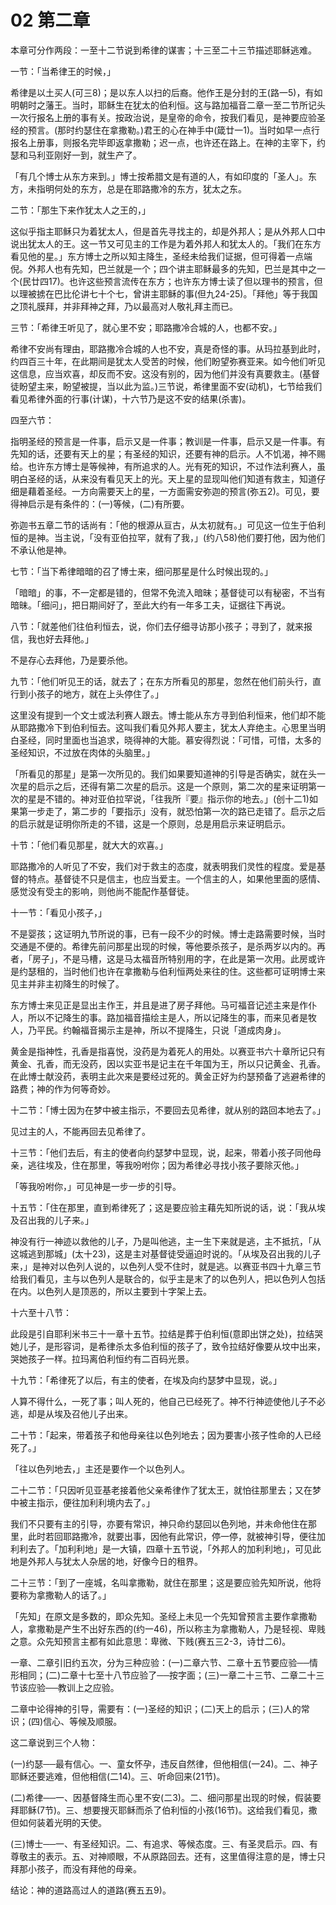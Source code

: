 # 02 第二章


本章可分作两段：一至十二节说到希律的谋害；十三至二十三节描述耶稣逃难。

一节：「当希律王的时候，」

希律是以土买人(可三8)；是以东人以扫的后裔。他作王是分封的王(路一5)，有如明朝时之藩王。当时，耶稣生在犹太的伯利恒。这与路加福音二章一至二节所记头一次行报名上册的事有关。按政治说，是皇帝的命令，按我们看见，是神要应验圣经的预言。(那时约瑟住在拿撒勒。)君王的心在神手中(箴廿一1)。当时如早一点行报名上册事，则报名完毕即返拿撒勒；迟一点，也许还在路上。在神的主宰下，约瑟和马利亚刚好一到，就生产了。

「有几个博士从东方来到。」博士按希腊文是有道的人，有如印度的「圣人」。东方，未指明何处的东方，总是在耶路撒冷的东方，犹太之东。

二节：「那生下来作犹太人之王的，」

这似乎指主耶稣只为着犹太人，但是首先寻找主的，却是外邦人；是从外邦人口中说出犹太人的王。这一节又可见主的工作是为着外邦人和犹太人的。「我们在东方看见他的星。」东方博士之所以知主降生，圣经未给我们证据，但可得着一点端倪。外邦人也有先知，巴兰就是一个；四个讲主耶稣最多的先知，巴兰是其中之一个(民廿四17)。也许这些预言流传在东方；也许东方博士读了但以理书的预言，但以理被掳在巴比伦讲七十个七，曾讲主耶稣的事(但九24-25)。「拜他」等于我国之顶礼膜拜，并非拜神之拜，乃以最高对人敬礼拜主而已。

三节：「希律王听见了，就心里不安；耶路撒冷合城的人，也都不安。」

希律不安尚有理由，耶路撒冷合城的人也不安，真是奇怪的事。从玛拉基到此时，约四百三十年，在此期间是犹太人受苦的时候，他们盼望弥赛亚来。如今他们听见这信息，应当欢喜，却反而不安。这没有别的，因为他们并没有真要救主。(基督徒盼望主来，盼望被提，当以此为监。)三节说，希律里面不安(动机)，七节给我们看见希律外面的行事(计谋)，十六节乃是这不安的结果(杀害)。

四至六节：

指明圣经的预言是一件事，启示又是一件事；教训是一件事，启示又是一件事。有先知的话，还要有天上的星；有圣经的知识，还要有神的启示。人不饥渴，神不赐给。也许东方博士是等候神，有所追求的人。光有死的知识，不过作法利赛人，虽明白圣经的话，从来没有看见天上的光。天上星的显现叫他们知道有救主，知道仔细是藉着圣经。一方向需要天上的星，一方面需安弥迦的预言(弥五2)。可见，要得神启示是有条件的：(一)等候，(二)有所要。

弥迦书五章二节的话尚有：「他的根源从亘古，从太初就有。」可见这一位生于伯利恒的是神。当主说，「没有亚伯拉罕，就有了我，」(约八58)他们要打他，因为他们不承认他是神。

七节：「当下希律暗暗的召了博士来，细问那星是什么时候出现的。」

「暗暗」的事，不一定都是错的，但常不免流入暗昧；基督徒可以有秘密，不当有暗昧。「细问」，把日期间好了，至此大约有一年多工夫，证据往下再说。

八节：「就差他们往伯利恒去，说，你们去仔细寻访那小孩子；寻到了，就来报信，我也好去拜他。」

不是存心去拜他，乃是要杀他。

九节：「他们听见王的话，就去了；在东方所看见的那星，忽然在他们前头行，直行到小孩子的地方，就在上头停住了。」

这里没有提到一个文士或法利赛人跟去。博士能从东方寻到伯利恒来，他们却不能从耶路撒冷下到伯利恒去。这叫我们看见外邦人要主，犹太人弃绝主。心思里当明白圣经，同时里面也当追求，晓得神的大能。慕安得烈说：「可惜，可惜，太多的圣经知识，不过放在肉体的头脑里。」

「所看见的那星」是第一次所见的。我们如果要知道神的引导是否确实，就在头一次星的启示之后，还得有第二次星的启示。这是一个原则，第二次的星来证明第一次的星是不错的。神对亚伯拉罕说，「往我所『要』指示你的地去。」(创十二1)如果第一步走了，第二步的「要指示」没有，就恐怕第一次的路已走错了。启示之后的启示就是证明你所走的不错，这是一个原则，总是用启示来证明启示。

十节：「他们看见那星，就大大的欢喜。」

耶路撒冷的人听见了不安，我们对于救主的态度，就表明我们灵性的程度。爱是基督的特点。基督徒不只是信主，也应当爱主。一个信主的人，如果他里面的感情、感觉没有受主的影响，则他尚不能配作基督徒。

十一节：「看见小孩子，」

不是婴孩；这证明九节所说的事，已有一段不少的时候。博士走路需要时候，当时交通是不便的。希律先前问那星出现的时候，等他要杀孩子，是杀两岁以内的。再者，「房子」，不是马槽，这是马太福音所特别用的字，在此是第一次用。此房或许是约瑟租的，当时他们也许在拿撒勒与伯利恒两处来往的住。这些都可证明博士来见主并非主初降生的时候了。

东方博士来见正是显出主作王，并且是进了房子拜他。马可福音记述主来是作仆人，所以不记降生的事。路加福音描绘主是人，所以记降生的事，而来见者是牧人，乃平民。约翰福音揭示主是神，所以不提降生，只说「道成肉身」。

黄金是指神性，孔香是指喜悦，没药是为着死人的用处。以赛亚书六十章所记只有黄金、孔香，而无没药，因以实亚书是记主在千年国为王，所以只记黄金、孔香。在此博士献没药，表明主此次来是要经过死的。黄金正好为约瑟预备了逃避希律的路费；神的作为何等奇妙。

十二节：「博士因为在梦中被主指示，不要回去见希律，就从别的路回本地去了。」

见过主的人，不能再回去见希律了。

十三节：「他们去后，有主的使者向约瑟梦中显现，说，起来，带着小孩子同他母亲，逃往埃及，住在那里，等我吩咐你；因为希律必寻找小孩子要除灭他。」

「等我吩咐你，」可见神是一步一步的引导。

十五节：「住在那里，直到希律死了；这是要应验主藉先知所说的话，说：「我从埃及召出我的儿子来。」

神没有行一神迹以救他的儿子，乃是叫他逃，主一生下来就是逃，主不抵抗，「从这城逃到那城」(太十23)，这是主对基督徒受逼迫时说的。「从埃及召出我的儿子来，」是神对以色列人说的，以色列人受不住时，就是逃。以赛亚书四十九章三节给我们看见，主与以色列人是联合的，似乎主是末了的以色列人，把以色列人包括在内。以色列人是顶恶的，所以主要到十字架上去。

十六至十八节：

此段是引自耶利米书三十一章十五节。拉结是葬于伯利恒(意即出饼之处)，拉结哭她儿子，是形容词，是希律杀太多伯利恒的孩子了，致令拉结好像要从坟中出来，哭她孩子一样。拉玛离伯利恒约有二百码光景。

十九节：「希律死了以后，有主的使者，在埃及向约瑟梦中显现，说。」

人算不得什么，一死了事；叫人死的，他自己已经死了。神不行神迹使他儿子不必逃，却是从埃及召他儿子出来。

二十节：「起来，带着孩子和他母亲往以色列地去；因为要害小孩子性命的人已经死了。」

「往以色列地去，」主还是要作一个以色列人。

二十二节：「只因听见亚基老接着他父亲希律作了犹太王，就怕往那里去；又在梦中被主指示，便往加利利境内去了。」

我们不只要有主的引导，亦要有常识，神只命约瑟回以色列地，并未命他住在那里，此时若回耶路撒冷，就要出事，因他有此常识，停一停，就被神引导，便往加利利去了。「加利利地」是一大镇，四章十五节说，「外邦人的加利利地」，可见此地是外邦人与犹太人杂居的地，好像今日的租界。

二十三节：「到了一座城，名叫拿撒勒，就住在那里；这是要应验先知所说，他将要称为拿撒勒人的话了。」

「先知」在原文是多数的，即众先知。圣经上未见一个先知曾预言主要作拿撒勒人，拿撒勒是产生不出好东西的(约一46)，所以称主为拿撒勒人，乃是轻视、卑贱之意。众先知预言主都有如此意思：卑微、下贱(赛五三2-3，诗廿二6)。

一章、二章引旧约五次，分为三种应验：(一)二章六节、二章十五节要应验──情形相同；(二)二章十七至十八节应验了──按字面；(三)一章二十三节、二章二十三节该应验──教训上之应验。

二章中论得神的引导，需要有：(一)圣经的知识；(二)天上的启示；(三)人的常识；(四)信心、等候及顺服。

这二章说到三个人物：

(一)约瑟──最有信心。一、童女怀孕，违反自然律，但他相信(一24)。二、神子耶稣还要逃难，但他相信(二14)。三、听命回来(21节)。

(二)希律──一、因基督降生而心里不安(二3)。二、细问那星出现的时候，假装要拜耶稣(7节)。三、想要搜灭耶稣而杀了伯利恒的小孩(16节)。这给我们看见，撒但如何装着光明的天使。

(三)博士──一、有圣经知识。二、有追求、等候态度。三、有圣灵启示。四、有尊敬主的表示。五、对神顺眼，不从原路回去。还有，这里值得注意的是，博士只拜那小孩子，而没有拜他的母亲。

结论：神的道路高过人的道路(赛五五9)。


